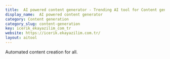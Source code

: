 ```yaml
---
title:  AI powered content generator - Trending AI tool for Content generation and best alternatives
display_name:  AI powered content generator
category: Content generation
category_slug: content-generation
key: icerik_ekayazilim_com_tr
website: https://icerik.ekayazilim.com.tr/
layout: aitool
---
```


Automated content creation for all.
